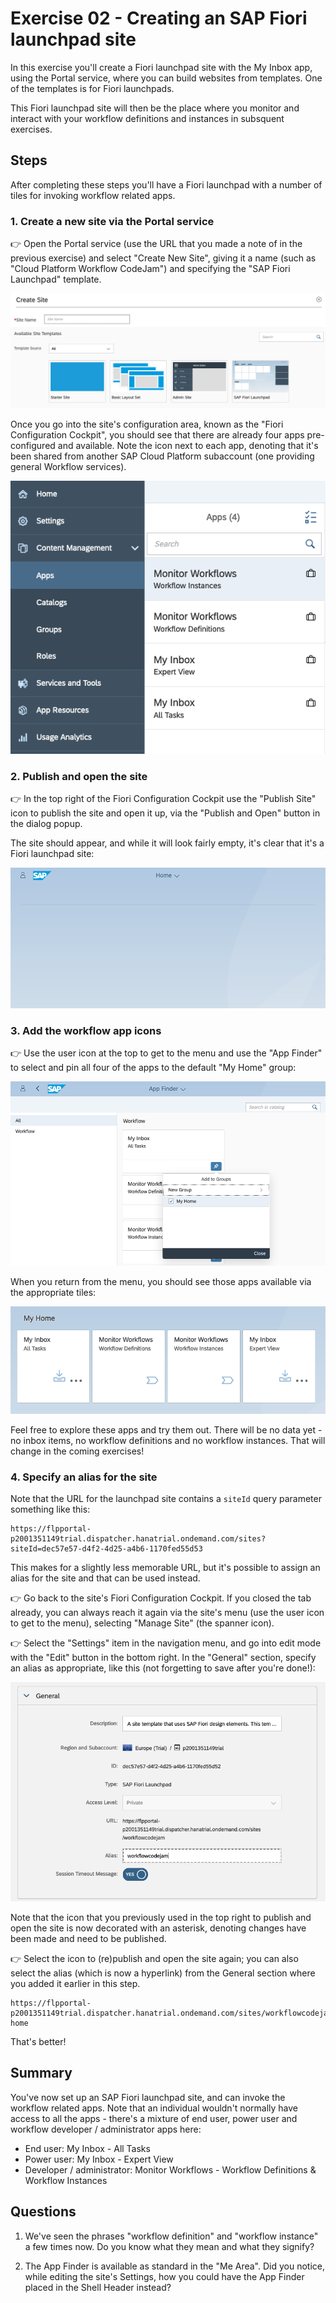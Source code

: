 # Exercise 02 - Creating an SAP Fiori launchpad site

In this exercise you'll create a Fiori launchpad site with the My Inbox app, using the Portal service, where you can build websites from templates. One of the templates is for Fiori launchpads.

This Fiori launchpad site will then be the place where you monitor and interact with your workflow definitions and instances in subsquent exercises.

## Steps

After completing these steps you'll have a Fiori launchpad with a number of tiles for invoking workflow related apps.

### 1. Create a new site via the Portal service

:point_right: Open the Portal service (use the URL that you made a note of in the previous exercise) and select "Create New Site", giving it a name (such as "Cloud Platform Workflow CodeJam") and specifying the "SAP Fiori Launchpad" template.

![Creating a new site](createnewsite.png)

Once you go into the site's configuration area, known as the "Fiori Configuration Cockpit", you should see that there are already four apps pre-configured and available. Note the icon next to each app, denoting that it's been shared from another SAP Cloud Platform subaccount (one providing general Workflow services).

![Workflow related apps available](workflowapps.png)

### 2. Publish and open the site

:point_right: In the top right of the Fiori Configuration Cockpit use the "Publish Site" icon to publish the site and open it up, via the "Publish and Open" button in the dialog popup.

The site should appear, and while it will look fairly empty, it's clear that it's a Fiori launchpad site:

![empty Fiori launchpad site](emptylaunchpad.png)

### 3. Add the workflow app icons

:point_right: Use the user icon at the top to get to the menu and use the "App Finder" to select and pin all four of the apps to the default "My Home" group:

![pin apps to "My Home" group](pinapps.png)

When you return from the menu, you should see those apps available via the appropriate tiles:

![app tiles](apptiles.png)

Feel free to explore these apps and try them out. There will be no data yet - no inbox items, no workflow definitions and no workflow instances. That will change in the coming exercises!

### 4. Specify an alias for the site

Note that the URL for the launchpad site contains a `siteId` query parameter something like this:

```
https://flpportal-p2001351149trial.dispatcher.hanatrial.ondemand.com/sites?siteId=dec57e57-d4f2-4d25-a4b6-1170fed55d53
```

This makes for a slightly less memorable URL, but it's possible to assign an alias for the site and that can be used instead.

:point_right: Go back to the site's Fiori Configuration Cockpit. If you closed the tab already, you can always reach it again via the site's menu (use the user icon to get to the menu), selecting "Manage Site" (the spanner icon).

:point_right: Select the "Settings" item in the navigation menu, and go into edit mode with the "Edit" button in the bottom right. In the "General" section, specify an alias as appropriate, like this (not forgetting to save after you're done!):

![specifying an alias for the site](sitealias.png)

Note that the icon that you previously used in the top right to publish and open the site is now decorated with an asterisk, denoting changes have been made and need to be published.

:point_right: Select the icon to (re)publish and open the site again; you can also select the alias (which is now a hyperlink) from the General section where you added it earlier in this step.

```
https://flpportal-p2001351149trial.dispatcher.hanatrial.ondemand.com/sites/workflowcodejam#Shell-home
```

That's better!

## Summary

You've now set up an SAP Fiori launchpad site, and can invoke the workflow related apps. Note that an individual wouldn't normally have access to all the apps - there's a mixture of end user, power user and workflow developer / administrator apps here:

- End user: My Inbox - All Tasks
- Power user: My Inbox - Expert View
- Developer / administrator: Monitor Workflows - Workflow Definitions & Workflow Instances

## Questions

1. We've seen the phrases "workflow definition" and "workflow instance" a few times now. Do you know what they mean and what they signify?

1. The App Finder is available as standard in the "Me Area". Did you notice, while editing the site's Settings, how you could have the App Finder placed in the Shell Header instead?

